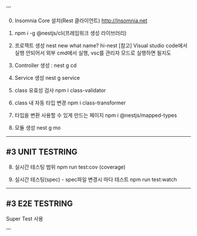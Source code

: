'''

0. Insomnia Core 설치(Rest 클라이언트)
http://Insomnia.net

1. npm i -g @nestjs/cli(프레임워크 생성 라이브러리)

2. 프로젝트 생성
nest new 
what name? hi-nest
[참고] Visual studio code에서 실행 안되어서 외부 cmd에서 실행, vsc를 관리자 모드로 실행하면 될지도

3. Controller 생성
: nest g cd

4. Service 생성
nest g service

5. class 유효성 검사
npm i class-validator

5. class 내 자동 타입 변경
npm i class-transformer

6. 타입을 변환 사용할 수 있게 만드는 페이지
npm i @nestjs/mapped-types

7. 모듈 생성
nest g mo

------------------------------------------
#3 UNIT TESTRING
------------------------------------------

8. 실시간 테스팅 범위
npm run test:cov (coverage)

9. 실시간 테스팅(spec) - spec파일 변경시 마다 테스트
npm run test:watch


------------------------------------------
#3 E2E TESTRING
------------------------------------------

Super Test 사용

'''